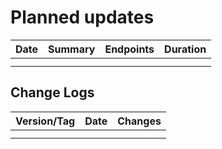 # Planned updates


| Date        | Summary        | Endpoints        | Duration |
|-------------|----------------|------------------|----------|
|             |                |                  |          |
|             |                |                  |          |


## Change Logs

| Version/Tag | Date       | Changes                                                                       |
|-------------|------------|-------------------------------------------------------------------------------|
|             |            |                                                   |                           |
|             |            |                                                   |                           |
